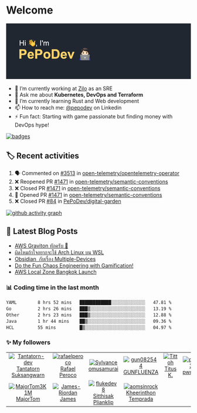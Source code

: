 # Welcome

[![Banner](images/banner.png)](https://pepo.dev)

- 🔭 I’m currently working at [Zilo](https://www.zilo.co.uk) as an SRE
- 💬 Ask me about **Kubernetes, DevOps and Terraform**
- 🌱 I’m currently learning Rust and Web development 
- 📫 How to reach me: [@pepodev](https://www.linkedin.com/in/pepodev) on Linkedin
- ⚡ Fun fact: Starting with game passionate but finding money with DevOps hype!

[![badges](https://holopin.me/pepodev)](https://holopin.io/@pepodev)

## 🏷️ Recent activities

<!--START_SECTION:activity-->
1. 🗣 Commented on [#3513](https://github.com/open-telemetry/opentelemetry-operator/issues/3513#issuecomment-2518049474) in [open-telemetry/opentelemetry-operator](https://github.com/open-telemetry/opentelemetry-operator)
2. ❌ Reopened PR [#1471](https://github.com/open-telemetry/semantic-conventions/pull/1471) in [open-telemetry/semantic-conventions](https://github.com/open-telemetry/semantic-conventions)
3. ❌ Closed PR [#1471](https://github.com/open-telemetry/semantic-conventions/pull/1471) in [open-telemetry/semantic-conventions](https://github.com/open-telemetry/semantic-conventions)
4. 💪 Opened PR [#1471](https://github.com/open-telemetry/semantic-conventions/pull/1471) in [open-telemetry/semantic-conventions](https://github.com/open-telemetry/semantic-conventions)
5. ❌ Closed PR [#84](https://github.com/PePoDev/digital-garden/pull/84) in [PePoDev/digital-garden](https://github.com/PePoDev/digital-garden)
<!--END_SECTION:activity-->

[![github activity graph](https://github-readme-activity-graph.vercel.app/graph?username=pepodev&theme=github-compact&hide_border=true&area=true)](https://github.com/pepodev)

## 📝 Latest Blog Posts

<!-- BLOG-POST-LIST:START -->
- [AWS Graviton ทักครับ 👋](https://blog.pepo.dev/aws-graviton)
- [ผิดไหมถ้าใจอยากจะใช้ Arch Linux บน WSL](https://blog.pepo.dev/arch-linux-wsl)
- [Obsidian  กับเรื่อง Multiple-Devices](https://blog.pepo.dev/obsidian-multiple-device)
- [Do the Fun Chaos Engineering with Gamification!](https://blog.pepo.dev/do-the-fun-chaos-engineering-with-gamification)
- [AWS Local Zone Bangkok Launch](https://blog.pepo.dev/aws-local-zone-bangkok-launch)
<!-- BLOG-POST-LIST:END -->

### 📊 Coding time in the last month

<!--START_SECTION:waka-->

```txt
YAML        8 hrs 52 mins   ████████████░░░░░░░░░░░░░   47.81 %
Go          2 hrs 26 mins   ███▒░░░░░░░░░░░░░░░░░░░░░   13.19 %
Other       2 hrs 23 mins   ███▒░░░░░░░░░░░░░░░░░░░░░   12.88 %
Java        1 hr 44 mins    ██▒░░░░░░░░░░░░░░░░░░░░░░   09.36 %
HCL         55 mins         █▒░░░░░░░░░░░░░░░░░░░░░░░   04.97 %
```

<!--END_SECTION:waka-->

### ✨ My followers

<!--START_SECTION:top-followers-->
<table>
  <tr>
    <td align="center">
      <a href="https://github.com/Tantatorn-dev">
        <img src="https://avatars2.githubusercontent.com/u/18630569" width="100px;" alt="Tantatorn-dev"/>
      </a>
      <br />
      <a href="https://github.com/Tantatorn-dev">Tantatorn Suksangwarn</a>
    </td>
    <td align="center">
      <a href="https://github.com/rafaelperoco">
        <img src="https://avatars2.githubusercontent.com/u/3013085" width="100px;" alt="rafaelperoco"/>
      </a>
      <br />
      <a href="https://github.com/rafaelperoco">Rafael Peroco</a>
    </td>
    <td align="center">
      <a href="https://github.com/Sylvance">
        <img src="https://avatars2.githubusercontent.com/u/9350722" width="100px;" alt="Sylvance"/>
      </a>
      <br />
      <a href="https://github.com/Sylvance">omusamurai</a>
    </td>
    <td align="center">
      <a href="https://github.com/gun082544">
        <img src="https://avatars2.githubusercontent.com/u/56395331" width="100px;" alt="gun082544"/>
      </a>
      <br />
      <a href="https://github.com/gun082544">GUNFLUENZA</a>
    </td>
    <td align="center">
      <a href="https://github.com/Tittoh">
        <img src="https://avatars2.githubusercontent.com/u/18376530" width="100px;" alt="Tittoh"/>
      </a>
      <br />
      <a href="https://github.com/Tittoh">Titus K.</a>
    </td>
    <td align="center">
      <a href="https://github.com/pwn233">
        <img src="https://avatars2.githubusercontent.com/u/78015199" width="100px;" alt="pwn233"/>
      </a>
      <br />
      <a href="https://github.com/pwn233">pwn233</a>
    </td>
    <td align="center">
      <a href="https://github.com/M1sterNT">
        <img src="https://avatars2.githubusercontent.com/u/25530772" width="100px;" alt="M1sterNT"/>
      </a>
      <br />
      <a href="https://github.com/M1sterNT">WANDEE SREPENRAK</a>
    </td>
  </tr>
  <tr>
    <td align="center">
      <a href="https://github.com/MajorTom3K1M">
        <img src="https://avatars2.githubusercontent.com/u/32536290" width="100px;" alt="MajorTom3K1M"/>
      </a>
      <br />
      <a href="https://github.com/MajorTom3K1M">MajorTom</a>
    </td>
    <td align="center">
      <a href="https://github.com/James-Riordan">
        <img src="https://avatars2.githubusercontent.com/u/52417700" width="100px;" alt="James-Riordan"/>
      </a>
      <br />
      <a href="https://github.com/James-Riordan">James</a>
    </td>
    <td align="center">
      <a href="https://github.com/flukedev8">
        <img src="https://avatars2.githubusercontent.com/u/25680524" width="100px;" alt="flukedev8"/>
      </a>
      <br />
      <a href="https://github.com/flukedev8">Sitthisak  Plianklip</a>
    </td>
    <td align="center">
      <a href="https://github.com/aomsinrock">
        <img src="https://avatars2.githubusercontent.com/u/100474899" width="100px;" alt="aomsinrock"/>
      </a>
      <br />
      <a href="https://github.com/aomsinrock">Kheerinthon Temprada</a>
    </td>
  </tr>
</table>
<!--END_SECTION:top-followers-->

<!-- References -->
<!-- https://reheader.glitch.me/home -->
<!-- https://colorhunt.co/palette/222831393e46ffd369eeeeee -->
<!-- https://github.com/gautamkrishnar/blog-post-workflow -->
<!-- https://github.com/athul/waka-readme -->
<!-- https://github.com/jamesgeorge007/github-activity-readme -->
<!-- https://github.com/Ashutosh00710/github-readme-activity-graph -->
